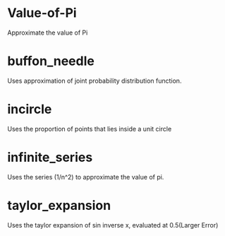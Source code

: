 # Value-of-Pi
Approximate the value of Pi

# buffon_needle
Uses approximation of joint probability distribution function.

# incircle
Uses the proportion of points that lies inside a unit circle

# infinite_series
Uses the series (1/n^2) to approximate the value of pi.

# taylor_expansion
Uses the taylor expansion of sin inverse x, evaluated at 0.5(Larger Error)
